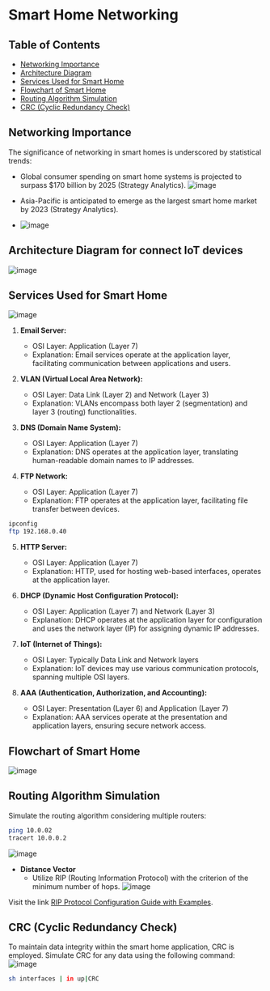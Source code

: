 # Smart Home Networking

## Table of Contents

- [Networking Importance](#networking-importance)
- [Architecture Diagram](#architecture-diagram)
- [Services Used for Smart Home](#services-used-for-smart-home)
- [Flowchart of Smart Home](#flowchart-of-smart-home)
- [Routing Algorithm Simulation](#routing-algorithm-simulation)
- [CRC (Cyclic Redundancy Check)](#crc-cyclic-redundancy-check)

## Networking Importance

The significance of networking in smart homes is underscored by statistical trends:

- Global consumer spending on smart home systems is projected to surpass $170 billion by 2025 (Strategy Analytics).
 ![image](https://github.com/Leonallr10/smart-home-CISCO-pkt-/assets/118210551/b07e8184-8ed2-44cf-8569-13e2f39769ad)

- Asia-Pacific is anticipated to emerge as the largest smart home market by 2023 (Strategy Analytics).
- ![image](https://github.com/Leonallr10/smart-home-CISCO-pkt-/assets/118210551/205a1dbe-e330-49c5-96f3-9d64328026c2)


## Architecture Diagram for connect IoT devices

![image](https://github.com/Leonallr10/smart-home-CISCO-pkt-/assets/118210551/afb93a50-711a-48a9-9732-69d62315cf0d)

## Services Used for Smart Home
![image](https://github.com/Leonallr10/smart-home-CISCO-pkt-/assets/118210551/879fd414-6a33-4190-b747-c400cf457dd2)

1. **Email Server:**
   - OSI Layer: Application (Layer 7)
   - Explanation: Email services operate at the application layer, facilitating communication between applications and users.

2. **VLAN (Virtual Local Area Network):**
   - OSI Layer: Data Link (Layer 2) and Network (Layer 3)
   - Explanation: VLANs encompass both layer 2 (segmentation) and layer 3 (routing) functionalities.

3. **DNS (Domain Name System):**
   - OSI Layer: Application (Layer 7)
   - Explanation: DNS operates at the application layer, translating human-readable domain names to IP addresses.

4. **FTP Network:**
   - OSI Layer: Application (Layer 7)
   - Explanation: FTP operates at the application layer, facilitating file transfer between devices.
```bash
ipconfig 
ftp 192.168.0.40
```

5. **HTTP Server:**
   - OSI Layer: Application (Layer 7)
   - Explanation: HTTP, used for hosting web-based interfaces, operates at the application layer.

6. **DHCP (Dynamic Host Configuration Protocol):**
   - OSI Layer: Application (Layer 7) and Network (Layer 3)
   - Explanation: DHCP operates at the application layer for configuration and uses the network layer (IP) for assigning dynamic IP addresses.

7. **IoT (Internet of Things):**
   - OSI Layer: Typically Data Link and Network layers
   - Explanation: IoT devices may use various communication protocols, spanning multiple OSI layers.

8. **AAA (Authentication, Authorization, and Accounting):**
   - OSI Layer: Presentation (Layer 6) and Application (Layer 7)
   - Explanation: AAA services operate at the presentation and application layers, ensuring secure network access.

## Flowchart of Smart Home

![image](https://github.com/Leonallr10/smart-home-CISCO-pkt-/assets/118210551/195f3901-5dff-49a8-ba3d-0fba5346b759)
## Routing Algorithm Simulation

Simulate the routing algorithm considering multiple routers:
```bash
ping 10.0.02
tracert 10.0.0.2
```
![image](https://github.com/Leonallr10/smart-home-CISCO-pkt-/assets/118210551/d045b103-3456-459d-9ec9-81e36ee92c83)
- **Distance Vector**
  - Utilize RIP (Routing Information Protocol) with the criterion of the minimum number of hops.
![image](https://github.com/Leonallr10/smart-home-CISCO-pkt-/assets/118210551/1b675941-10a5-48bb-a099-142e9e2da417)

Visit the link [RIP Protocol Configuration Guide with Examples](https://www.computernetworkingnotes.com/ccna-study-guide/rip-protocol-configuration-guide-with-examples.html).

## CRC (Cyclic Redundancy Check)

To maintain data integrity within the smart home application, CRC is employed. Simulate CRC for any data using the following command:
![image](https://github.com/Leonallr10/smart-home-CISCO-pkt-/assets/118210551/fb4ae2a6-b7cd-4094-bba0-998f470c12c8)

```bash
sh interfaces | in up|CRC


